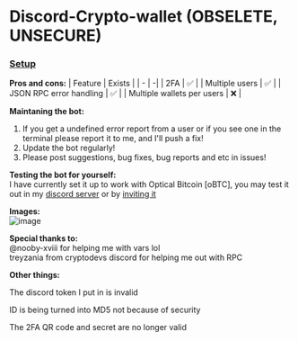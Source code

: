 # Discord-Crypto-wallet (OBSELETE, UNSECURE)

### [Setup](https://github.com/the-red-eye-studio/Discord-Crypto-wallet/wiki/Setup)

**Pros and cons:**
| Feature  | Exists |
| - | -|
| 2FA  | ✅  |
| Multiple users  | ✅  |
| JSON RPC error handling  | ✅  |
| Multiple wallets per users  | ❌  |



**Maintaning the bot:**  
1. If you get a undefined error report from a user or if you see one in the terminal please report it to me, and I'll push a fix!  
2. Update the bot regularly!  
3. Please post suggestions, bug fixes, bug reports and etc in issues!  

**Testing the bot for yourself:**  
I have currently set it up to work with Optical Bitcoin [oBTC], you may test it out in my [discord server](https://discord.gg/3BKBr8ZRm2) or by [inviting it](https://discord.com/oauth2/authorize?client_id=944217990734434365&permissions=517677111616&scope=bot%20applications.commands)


**Images:**  
![image](https://user-images.githubusercontent.com/75716744/161784742-f2638d60-99c6-46d8-91cb-2c421b031dfe.png)


**Special thanks to:**  
@nooby-xviii for helping me with vars lol  
treyzania from cryptodevs discord for helping me out with RPC  

**Other things:**

The discord token I put in is invalid  

ID is being turned into MD5 not because of security  

The 2FA QR code and secret are no longer valid  
